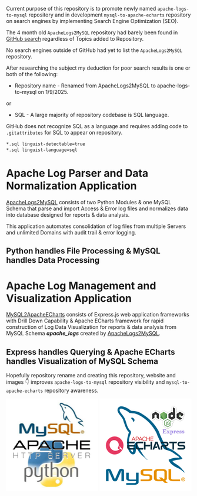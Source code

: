 Current purpose of this repository is to promote newly named `apache-logs-to-mysql` repository and in development `mysql-to-apache-echarts` repository on search engines by implementing Search Engine Optimization (SEO). 

The 4 month old `ApacheLogs2MySQL` repository had barely been found in [GitHub search](https://github.com/search) regardless of Topics added to Repository.

No search engines outside of GitHub had yet to list the `ApacheLogs2MySQL` repository.

After researching the subject my deduction for poor search results is one or both of the following:

- Repository name - Renamed from ApacheLogs2MySQL to apache-logs-to-mysql on 1/9/2025.

or 

- SQL - A large majority of repository codebase is SQL language.

GitHub does not recognize SQL as a language and requires adding code to `.gitattributes` for SQL to appear on repository. 
```
*.sql linguist-detectable=true
*.sql linguist-language=sql
```
# Apache Log Parser and Data Normalization Application
[ApacheLogs2MySQL](https://github.com/willthefarmer/apache-logs-to-mysql) consists of two Python Modules & one MySQL Schema that parse and import Access & Error log files and normalizes data into database designed for reports & data analysis.

This application automates consolidation of log files from multiple Servers and unlimited Domains with audit trail & error logging.
## Python handles File Processing & MySQL handles Data Processing

# Apache Log Management and Visualization Application
[MySQL2ApacheECharts](https://github.com/willthefarmer/mysql-to-apache-echarts) consists of Express.js web application frameworks with Drill Down Capability & Apache ECharts framework for rapid construction of Log Data Visualization for reports & data analysis
from MySQL Schema ***apache_logs*** created by [ApacheLogs2MySQL](https://github.com/willthefarmer/apache-logs-to-mysql).

## Express handles Querying & Apache ECharts handles Visualization of MySQL Schema

Hopefully repository rename and creating this repository, website and images :point_down: improves `apache-logs-to-mysql` repository visibility and `mysql-to-apache-echarts` repository awareness. 
<p align="center">
  <img width="250" height="250" src="/assets/Apache_Python_MySQL.png">
  <img width="250" height="250" src="/assets/MySQL_Node_Express_Apache_Echarts.png">
</p>
